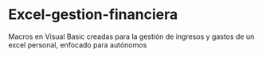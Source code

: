 # Excel-gestion-financiera
Macros en Visual Basic creadas para la gestión de ingresos y gastos de un excel personal, enfocado para autónomos 
